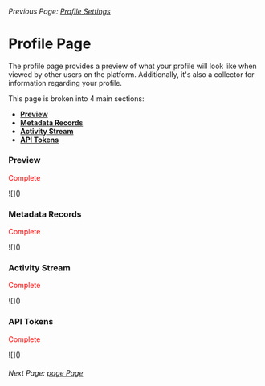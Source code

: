 ###### Previous Page: [Profile Settings](./profile_settings.md)

# Profile Page
The profile page provides a preview of what your profile will look like when viewed by other users on the platform. Additionally, it's also a collector for information regarding your profile. 

This page is broken into 4 main sections:

- **[Preview](#preview)**
- **[Metadata Records](#metadata-records)**
- **[Activity Stream](#activity-stream)**
- **[API Tokens](#api-tokens)**

### Preview
<p style="color: red;"> Complete </p>
![]()

### Metadata Records
<p style="color: red;"> Complete </p>
![]()

### Activity Stream
<p style="color: red;"> Complete </p>
![]()

### API Tokens
<p style="color: red;"> Complete </p>
![]()

###### Next Page: [page Page](./#)

